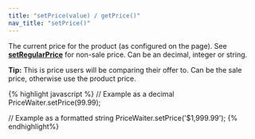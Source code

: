 ```yaml
---
title: "setPrice(value) / getPrice()"
nav_title: "setPrice()"
---
```


The current price for the product (as configured on the page). See [__setRegularPrice__](#_api/setPriceRegular.md) for non-sale price. Can be an decimal, integer or string.

__Tip:__ This is price users will be comparing their offer to. Can be the sale price, otherwise use the product price.

{% highlight javascript %}
// Example as a decimal
PriceWaiter.setPrice(99.99);

// Example as a formatted string
PriceWaiter.setPrice('$1,999.99');
{% endhighlight%}